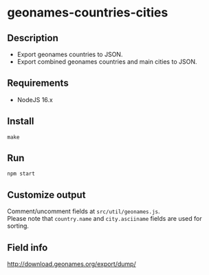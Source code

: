 # geonames-countries-cities

## Description

-   Export geonames countries to JSON.
-   Export combined geonames countries and main cities to JSON.

## Requirements

-   NodeJS 16.x

## Install

`make`

## Run

`npm start`

## Customize output

Comment/uncomment fields at `src/util/geonames.js`.  
Please note that `country.name` and `city.asciiname` fields are used for sorting.

## Field info

http://download.geonames.org/export/dump/
